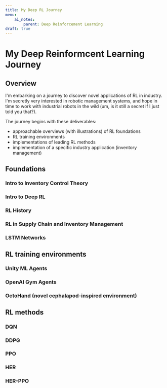 ```yaml
---
title: My Deep RL Journey
menu:
    ai_notes:
        parent: Deep Reinforcement Learning
draft: true
---
```


# My Deep Reinformcent Learning Journey

## Overview

I'm embarking on a journey to discover novel applications of RL in industry.
I'm secretly very interested in robotic management systems, and hope in time
to work with industrial robots in the wild (um, is it still a
secret if I just told you that?).

The journey begins with these deliverables:
* approachable overviews (with illustrations) of RL foundations
* RL training environments
* implementations of leading RL methods
* implementation of a specific industry application (inventory management)

## Foundations

### Intro to Inventory Control Theory
### Intro to Deep RL
### RL History
### RL in Supply Chain and Inventory Management
### LSTM Networks

## RL training environments

### Unity ML Agents
### OpenAI Gym Agents
### OctoHand (novel cephalapod-inspired environment)

## RL methods

### DQN
### DDPG
### PPO
### HER
### HER-PPO
